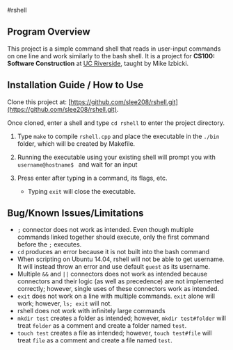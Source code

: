 #rshell

## Program Overview
This project is a simple command shell that reads in user-input commands on one line and work similarly to the bash shell.
It is a project for **CS100: Software Construction** at [UC Riverside](http://ucr.edu), taught by Mike Izbicki.

## Installation Guide / How to Use
Clone this project at: [https://github.com/slee208/rshell.git](https://github.com/slee208/rshell.git).

Once cloned, enter a shell and type `cd rshell` to enter the project directory.

1. Type `make` to compile `rshell.cpp` and place the executable in the `./bin` folder, which will be created by Makefile.

2. Running the executable using your existing shell will prompt you with `username@hostname$ ` and wait for an input

3. Press enter after typing in a command, its flags, etc.
    - Typing `exit` will close the executable.

## Bug/Known Issues/Limitations
* `;` connector does not work as intended. Even though multiple commands linked together should execute, only the first command before the `;` executes.
* `cd` produces an error because it is not built into the bash command
* When scripting on Ubuntu 14.04, rshell will not be able to get username. It will instead throw an error and use default `guest` as its username.
* Multiple `&&` and `||` connectors does not work as intended because connectors and their logic (as well as precedence) are not implemented correctly; however, single uses of these connectors work as intended.
* `exit` does not work on a line with multiple commands. `exit` alone will work; however, `ls; exit` will not.
* rshell does not work with infinitely large commands
* `mkdir test` creates a folder as intended; however, `mkdir test#folder` will treat `folder` as a comment and create a folder named `test`.
* `touch test` creates a file as intended; however, `touch test#file` will treat `file` as a comment and create a file named `test`.